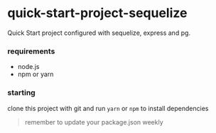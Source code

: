 # quick-start-project-sequelize

Quick Start project configured with sequelize, express and pg.

###   requirements
 - node.js
 - npm or yarn
###   starting

clone this project with git and run `yarn` or `npm` to install dependencies


> remember to update your package.json weekly


 
 
